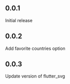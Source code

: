 ## 0.0.1

Initial release

## 0.0.2

Add favorite countries option

## 0.0.3

Update version of flutter_svg
